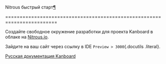 Nitrous быстрый старт[¶](#nitrous-quickstart "Ссылка на этот заголовок")

========================================================================



Создайте свободное окружение разработки для проекта Kanboard в облаке на [Nitrous.io](https://www.nitrous.io).



Зайдите на ваш сайт через ссылку в IDE `Preview > 3000`{.docutils .literal}.



 



 



 



 



 



 



[Русская документация Kanboard](http://kanboard.ru/doc/)

